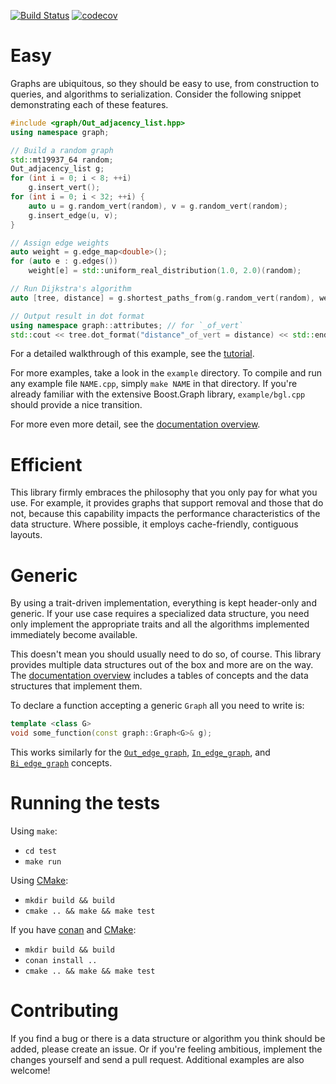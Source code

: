 
[![Build Status](https://travis-ci.org/cbbowen/graph.svg?branch=master)](https://travis-ci.org/cbbowen/graph)
[![codecov](https://codecov.io/gh/cbbowen/graph/branch/master/graph/badge.svg)](https://codecov.io/gh/cbbowen/graph)

# Easy

Graphs are ubiquitous, so they should be easy to use, from construction to queries, and algorithms to serialization.  Consider the following snippet demonstrating each of these features.

```cpp
#include <graph/Out_adjacency_list.hpp>
using namespace graph;

// Build a random graph
std::mt19937_64 random;
Out_adjacency_list g;
for (int i = 0; i < 8; ++i)
	g.insert_vert();
for (int i = 0; i < 32; ++i) {
	auto u = g.random_vert(random), v = g.random_vert(random);
	g.insert_edge(u, v);
}

// Assign edge weights
auto weight = g.edge_map<double>();
for (auto e : g.edges())
	weight[e] = std::uniform_real_distribution(1.0, 2.0)(random);

// Run Dijkstra's algorithm
auto [tree, distance] = g.shortest_paths_from(g.random_vert(random), weight);

// Output result in dot format
using namespace graph::attributes; // for `_of_vert`
std::cout << tree.dot_format("distance"_of_vert = distance) << std::endl;
```

For a detailed walkthrough of this example, see the [tutorial](doc/Tutorial.md).

For more examples, take a look in the `example` directory.  To compile and run any example file `NAME.cpp`, simply `make NAME` in that directory.  If you're already familiar with the extensive Boost.Graph library, `example/bgl.cpp` should provide a nice transition.

For more even more detail, see the [documentation overview](doc/Overview.md).

# Efficient

This library firmly embraces the philosophy that you only pay for what you use.  For example, it provides graphs that support removal and those that do not, because this capability impacts the performance characteristics of the data structure.  Where possible, it employs cache-friendly, contiguous layouts.

# Generic

By using a trait-driven implementation, everything is kept header-only and generic.  If your use case requires a specialized data structure, you need only implement the appropriate traits and all the algorithms implemented immediately become available.

This doesn't mean you should usually need to do so, of course.  This library provides multiple data structures out of the box and more are on the way.  The [documentation overview](doc/Overview.md) includes a tables of concepts and the data structures that implement them.

To declare a function accepting a generic `Graph` all you need to write is:

```cpp
template <class G>
void some_function(const graph::Graph<G>& g);
```

This works similarly for the [`Out_edge_graph`](doc/Out_edge_graph.md), [`In_edge_graph`](doc/In_edge_graph.md), and [`Bi_edge_graph`](doc/Bi_edge_graph.md) concepts.

# Running the tests
Using `make`:
- `cd test`
- `make run`

Using [CMake](http://cmake.org):
- `mkdir build && build`
- `cmake .. && make && make test`

If you have [conan](https://conan.io) and [CMake](http://cmake.org):
- `mkdir build && build`
- `conan install ..`
- `cmake .. && make && make test`

# Contributing

If you find a bug or there is a data structure or algorithm you think should be added, please create an issue.  Or if you're feeling ambitious, implement the changes yourself and send a pull request.  Additional examples are also welcome!
